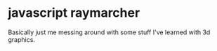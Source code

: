 # javascript raymarcher
 
Basically just me messing around with some stuff I've learned with 3d graphics.
